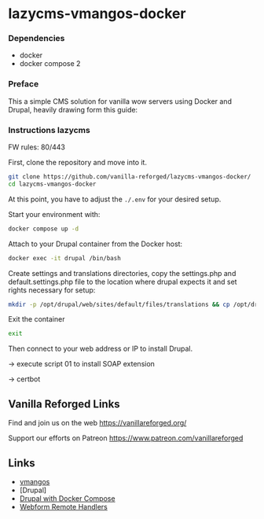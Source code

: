 # lazycms-vmangos-docker

### Dependencies

+ docker
+ docker compose 2

### Preface

This a simple CMS solution for vanilla wow servers using Docker and Drupal, heavily drawing form this guide:

### Instructions lazycms

FW rules: 80/443

First, clone the repository and move into it.

```sh
git clone https://github.com/vanilla-reforged/lazycms-vmangos-docker/
cd lazycms-vmangos-docker
```
At this point, you have to adjust the `./.env` for your desired setup.

Start your environment with:

```sh
docker compose up -d
```

Attach to your Drupal container from the Docker host:

```sh
docker exec -it drupal /bin/bash
```

Create settings and translations directories, copy the settings.php and default.settings.php file to the location where drupal expects it and set rights necessary for setup:

```sh
mkdir -p /opt/drupal/web/sites/default/files/translations && cp /opt/drupal/web/core/assets/scaffold/files/default.settings.php /opt/drupal/web/sites/default/files/settings.php && cp /opt/drupal/web/core/assets/scaffold/files/default.settings.php /opt/drupal/web/sites/default/files/default.settings.php && chmod a+w /opt/drupal/web/sites/default/files/default.settings.php && chmod a+w /opt/drupal/web/sites/default/files/settings.php 
```

Exit the container

```sh
exit
```

Then connect to your web address or IP to install Drupal.

-> execute script 01 to install SOAP extension

-> certbot

## Vanilla Reforged Links

Find and join us on the web https://vanillareforged.org/

Support our efforts on Patreon https://www.patreon.com/vanillareforged

## Links

- [vmangos](https://github.com/vmangos/core)
- [Drupal]
- [Drupal with Docker Compose](https://www.digitalocean.com/community/tutorials/how-to-install-drupal-with-docker-compose)
- [Webform Remote Handlers](https://www.drupal.org/project/webform_remote_handlers)
